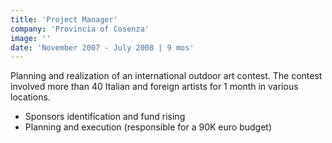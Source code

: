 ```yaml
---
title: 'Project Manager'
company: 'Provincia of Cosenza'
image: ''
date: 'November 2007 - July 2008 | 9 mos'
---
```


Planning and realization of an international outdoor art contest. The contest involved more than 40 Italian and foreign artists for 1 month in various locations.

- Sponsors identification and fund rising
- Planning and execution (responsible for a 90K euro budget)
